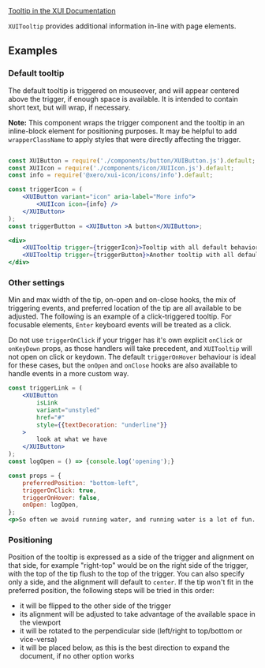 <div class="xui-margin-vertical">
	<a href="../section-building-blocks-alerts-tooltip.html" isDocLink>Tooltip in the XUI Documentation</a>
</div>

`XUITooltip` provides additional information in-line with page elements.

## Examples

### Default tooltip

The default tooltip is triggered on mouseover, and will appear centered above the trigger, if enough space is available. It is intended to contain short text, but will wrap, if necessary.

**Note:** This component wraps the trigger component and the tooltip in an inline-block element for positioning purposes. It may be helpful to add `wrapperClassName` to apply styles that were directly affecting the trigger.

```jsx

const XUIButton = require('./components/button/XUIButton.js').default;
const XUIIcon = require('./components/icon/XUIIcon.js').default;
const info = require('@xero/xui-icon/icons/info').default;

const triggerIcon = (
	<XUIButton variant="icon" aria-label="More info">
		<XUIIcon icon={info} />
	</XUIButton>
);
const triggerButton = <XUIButton >A button</XUIButton>;

<div>
	<XUITooltip trigger={triggerIcon}>Tooltip with all default behavior</XUITooltip>
	<XUITooltip trigger={triggerButton}>Another tooltip with all default behavior</XUITooltip>
</div>

```
### Other settings

Min and max width of the tip, on-open and on-close hooks, the mix of triggering events, and preferred location of the tip are all available to be adjusted. The following is an example of a click-triggered tooltip. For focusable elements, `Enter` keyboard events will be treated as a click.

Do not use `triggerOnClick` if your trigger has it's own explicit `onClick` or `onKeyDown` props, as those handlers will take precedent, and `XUITooltip` will not open on click or keydown. The default `triggerOnHover` behaviour is ideal for these cases, but the `onOpen` and `onClose` hooks are also available to handle events in a more custom way.

```jsx
const triggerLink = (
	<XUIButton
		isLink
		variant="unstyled"
		href="#"
		style={{textDecoration: "underline"}}
	>
		look at what we have
	</XUIButton>
);
const logOpen = () => {console.log('opening');}

const props = {
	preferredPosition: "bottom-left",
    triggerOnClick: true,
    triggerOnHover: false,
    onOpen: logOpen,
};
<p>So often we avoid running water, and running water is a lot of fun. Isn&apos;t that fantastic? You can just push a little tree out of your brush like that. Look around, <XUITooltip trigger={triggerLink} {...props}>Here is a tip on an inline trigger</XUITooltip>. Beauty is everywhere, you only have to look to see it.</p>

```

### Positioning

Position of the tooltip is expressed as a side of the trigger and alignment on that side, for example "right-top" would be on the right side of the trigger, with the top of the tip flush to the top of the trigger. You can also specify only a side, and the alignment will default to `center`.
If the tip won't fit in the preferred position, the following steps will be tried in this order:
* it will be flipped to the other side of the trigger
* its alignment will be adjusted to take advantage of the available space in the viewport
* it will be rotated to the perpendicular side (left/right to top/bottom or vice-versa)
* it will be placed below, as this is the best direction to expand the document, if no other option works
